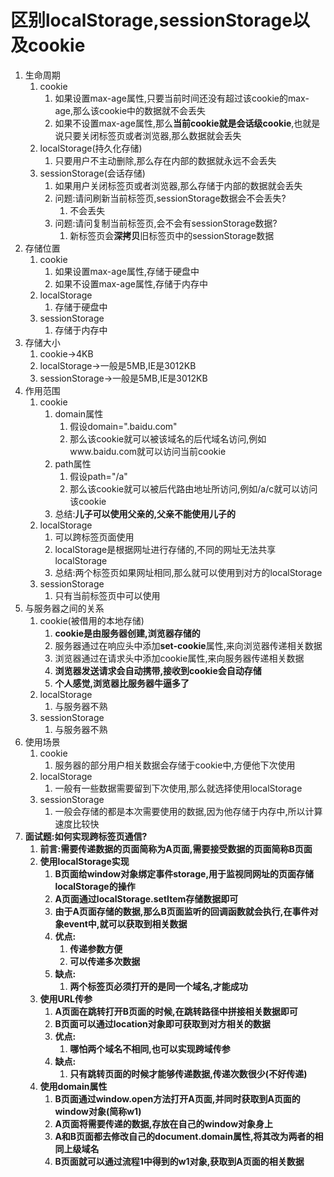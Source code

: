 # 区别localStorage,sessionStorage以及cookie

1. 生命周期
   1. cookie
      1. 如果设置max-age属性,只要当前时间还没有超过该cookie的max-age,那么该cookie中的数据就不会丢失
      2. 如果不设置max-age属性,那么**当前cookie就是会话级cookie**,也就是说只要关闭标签页或者浏览器,那么数据就会丢失
   2. localStorage(持久化存储)
      1. 只要用户不主动删除,那么存在内部的数据就永远不会丢失
   3. sessionStorage(会话存储)
      1. 如果用户关闭标签页或者浏览器,那么存储于内部的数据就会丢失
      2. 问题:请问刷新当前标签页,sessionStorage数据会不会丢失?
         1. 不会丢失
      3. 问题:请问复制当前标签页,会不会有sessionStorage数据?
         1. 新标签页会**深拷贝**旧标签页中的sessionStorage数据
2. 存储位置
   1. cookie
      1. 如果设置max-age属性,存储于硬盘中
      2. 如果不设置max-age属性,存储于内存中
   2. localStorage
      1. 存储于硬盘中
   3. sessionStorage
      1. 存储于内存中
3. 存储大小
   1. cookie->4KB
   2. localStorage->一般是5MB,IE是3012KB
   3. sessionStorage->一般是5MB,IE是3012KB
4. 作用范围
   1. cookie
      1. domain属性
         1. 假设domain=".baidu.com"
         2. 那么该cookie就可以被该域名的后代域名访问,例如www.baidu.com就可以访问当前cookie
      2. path属性
         1. 假设path="/a"
         2. 那么该cookie就可以被后代路由地址所访问,例如/a/c就可以访问该cookie
      3. 总结:**儿子可以使用父亲的,父亲不能使用儿子的**
   2. localStorage
      1. 可以跨标签页面使用
      2. localStorage是根据网址进行存储的,不同的网址无法共享localStorage
      3. 总结:两个标签页如果网址相同,那么就可以使用到对方的localStorage
   3. sessionStorage
      1. 只有当前标签页中可以使用
5. 与服务器之间的关系
   1. cookie(被借用的本地存储)
      1. **cookie是由服务器创建,浏览器存储的**
      2. 服务器通过在响应头中添加**set-cookie**属性,来向浏览器传递相关数据
      3. 浏览器通过在请求头中添加cookie属性,来向服务器传递相关数据
      4. **浏览器发送请求会自动携带,接收到cookie会自动存储**
      5. **个人感觉,浏览器比服务器牛逼多了**
   2. localStorage
      1. 与服务器不熟
   3. sessionStorage
      1. 与服务器不熟
6. 使用场景
   1. cookie
      1. 服务器的部分用户相关数据会存储于cookie中,方便他下次使用
   2. localStorage
      1. 一般有一些数据需要留到下次使用,那么就选择使用localStorage
   3. sessionStorage
      1. 一般会存储的都是本次需要使用的数据,因为他存储于内存中,所以计算速度比较快
7. **面试题:如何实现跨标签页通信?**
   1. **前言:需要传递数据的页面简称为A页面,需要接受数据的页面简称B页面**
   2. **使用localStorage实现**
      1. **B页面给window对象绑定事件storage,用于监视同网址的页面存储localStorage的操作**
      2. **A页面通过localStorage.setItem存储数据即可**
      3. **由于A页面存储的数据,那么B页面监听的回调函数就会执行,在事件对象event中,就可以获取到相关数据**
      4. **优点:**
         1. **传递参数方便**
         2. **可以传递多次数据**
      5. **缺点:**
         1. **两个标签页必须打开的是同一个域名,才能成功**
   3. **使用URL传参**
      1. **A页面在跳转打开B页面的时候,在跳转路径中拼接相关数据即可**
      2. **B页面可以通过location对象即可获取到对方相关的数据**
      3. **优点:**
         1. **哪怕两个域名不相同,也可以实现跨域传参**
      4. **缺点:**
         1. **只有跳转页面的时候才能够传递数据,传递次数很少(不好传递)**
   4. **使用domain属性**
      1. **B页面通过window.open方法打开A页面,并同时获取到A页面的window对象(简称w1)**
      2. **A页面将需要传递的数据,存放在自己的window对象身上**
      3. **A和B页面都去修改自己的document.domain属性,将其改为两者的相同上级域名**
      4. **B页面就可以通过流程1中得到的w1对象,获取到A页面的相关数据**